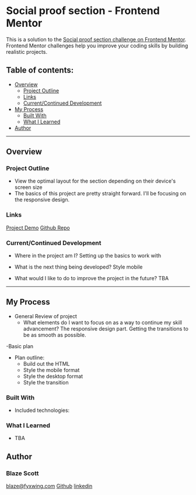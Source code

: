 # Social proof section - Frontend Mentor

This is a solution to the [Social proof section challenge on Frontend Mentor](https://www.frontendmentor.io/challenges/social-proof-section-6e0qTv_bA). Frontend Mentor challenges help you improve your coding skills by building realistic projects. 

## Table of contents:

- [Overview](#overview) 
  - [Project Outline](#project-outline)
  - [Links](#links)
  - [Current/Continued Development](#current/continued-development)
- [My Process](#my-process)
  - [Built With](#built-with)
  - [What I Learned](#what-i-learned)
- [Author](#author)

---

## Overview

### Project Outline

- View the optimal layout for the section depending on their device's screen size
- The basics of this project are pretty straight forward. I'll be focusing on the responsive design.

### Links

[Project Demo](Demo.Url)
[Github Repo](github.repo)

### Current/Continued Development

- Where in the project am I? 
  Setting up the basics to work with

- What is the next thing being developed?
  Style mobile


- What would I like to do to improve the project in the future?
  TBA

---

## My Process

- General Review of project
  - What elements do I want to focus on as a way to continue my skill advancement?
    The responsive design part. Getting the transitions to be as smooth as possible.
  

-Basic plan
  - Plan outline:
    - Build out the HTML
    - Style the mobile format
    - Style the desktop format
    - Style the transition

### Built With

- Included technologies:


### What I Learned

- TBA

## Author

### Blaze Scott

<blaze@fyxwing.com>
[Github](https://github.com/ablueblaze)
[linkedin](https://www.linkedin.com/in/blaze-scott-3672b891/)
